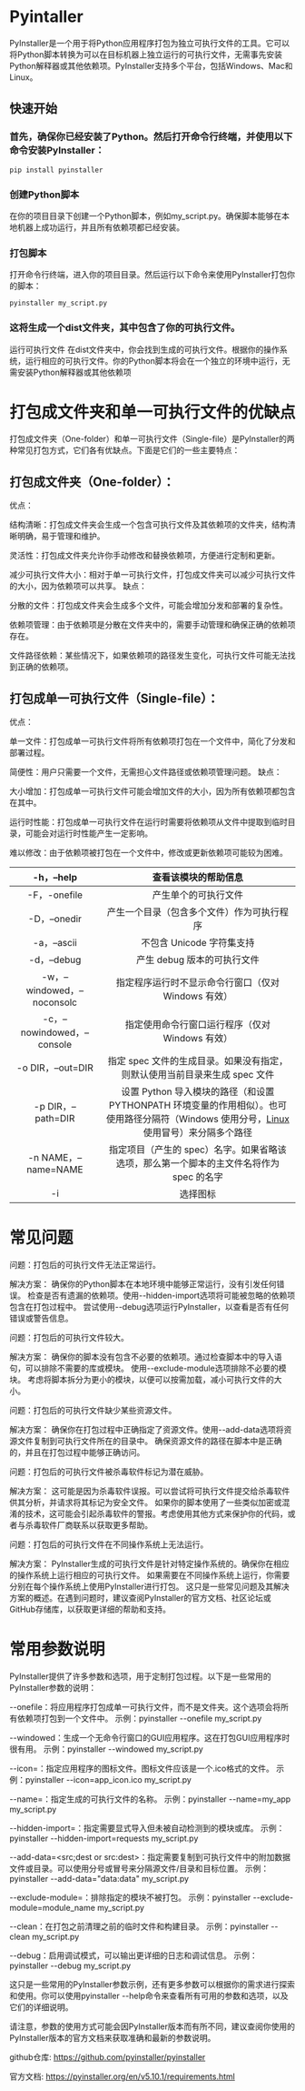 # Pyintaller

PyInstaller是一个用于将Python应用程序打包为独立可执行文件的工具。它可以将Python脚本转换为可以在目标机器上独立运行的可执行文件，无需事先安装Python解释器或其他依赖项。PyInstaller支持多个平台，包括Windows、Mac和Linux。

## 快速开始 

### 首先，确保你已经安装了Python。然后打开命令行终端，并使用以下命令安装PyInstaller：

```
pip install pyinstaller
```

### 创建Python脚本

在你的项目目录下创建一个Python脚本，例如my_script.py。确保脚本能够在本地机器上成功运行，并且所有依赖项都已经安装。

### 打包脚本

打开命令行终端，进入你的项目目录。然后运行以下命令来使用PyInstaller打包你的脚本：

```
pyinstaller my_script.py
```

### 这将生成一个dist文件夹，其中包含了你的可执行文件。

运行可执行文件
在dist文件夹中，你会找到生成的可执行文件。根据你的操作系统，运行相应的可执行文件。你的Python脚本将会在一个独立的环境中运行，无需安装Python解释器或其他依赖项

# 打包成文件夹和单一可执行文件的优缺点

打包成文件夹（One-folder）和单一可执行文件（Single-file）是PyInstaller的两种常见打包方式，它们各有优缺点。下面是它们的一些主要特点： 

## 打包成文件夹（One-folder）：

优点：

结构清晰：打包成文件夹会生成一个包含可执行文件及其依赖项的文件夹，结构清晰明确，易于管理和维护。

灵活性：打包成文件夹允许你手动修改和替换依赖项，方便进行定制和更新。

减少可执行文件大小：相对于单一可执行文件，打包成文件夹可以减少可执行文件的大小，因为依赖项可以共享。
缺点：

分散的文件：打包成文件夹会生成多个文件，可能会增加分发和部署的复杂性。

依赖项管理：由于依赖项是分散在文件夹中的，需要手动管理和确保正确的依赖项存在。

文件路径依赖：某些情况下，如果依赖项的路径发生变化，可执行文件可能无法找到正确的依赖项。



## 打包成单一可执行文件（Single-file）：

优点：

单一文件：打包成单一可执行文件将所有依赖项打包在一个文件中，简化了分发和部署过程。

简便性：用户只需要一个文件，无需担心文件路径或依赖项管理问题。
缺点：

大小增加：打包成单一可执行文件可能会增加文件的大小，因为所有依赖项都包含在其中。

运行时性能：打包成单一可执行文件在运行时需要将依赖项从文件中提取到临时目录，可能会对运行时性能产生一定影响。

难以修改：由于依赖项被打包在一个文件中，修改或更新依赖项可能较为困难。

|       **-h，–help**       |                   **查看该模块的帮助信息**                   |
| :-----------------------: | :----------------------------------------------------------: |
|       -F，-onefile        |                     产生单个的可执行文件                     |
|        -D，–onedir        |          产生一个目录（包含多个文件）作为可执行程序          |
|        -a，–ascii         |                  不包含 Unicode 字符集支持                   |
|        -d，–debug         |                 产生 debug 版本的可执行文件                  |
| -w，–windowed，–noconsolc |     指定程序运行时不显示命令行窗口（仅对 Windows 有效）      |
| -c，–nowindowed，–console |       指定使用命令行窗口运行程序（仅对 Windows 有效）        |
|     -o DIR，–out=DIR      | 指定 spec 文件的生成目录。如果没有指定，则默认使用当前目录来生成 spec 文件 |
|     -p DIR，–path=DIR     | 设置 Python 导入模块的路径（和设置 PYTHONPATH 环境变量的作用相似）。也可使用路径分隔符（Windows 使用分号，[Linux](http://c.biancheng.net/linux_tutorial/) 使用冒号）来分隔多个路径 |
|    -n NAME，–name=NAME    | 指定项目（产生的 spec）名字。如果省略该选项，那么第一个脚本的主文件名将作为 spec 的名字 |
|            -i             |                           选择图标                           |



# 常见问题

问题：打包后的可执行文件无法正常运行。

解决方案：
确保你的Python脚本在本地环境中能够正常运行，没有引发任何错误。
检查是否有遗漏的依赖项。使用--hidden-import选项将可能被忽略的依赖项包含在打包过程中。
尝试使用--debug选项运行PyInstaller，以查看是否有任何错误或警告信息。

问题：打包后的可执行文件较大。

解决方案：
确保你的脚本没有包含不必要的依赖项。通过检查脚本中的导入语句，可以排除不需要的库或模块。
使用--exclude-module选项排除不必要的模块。
考虑将脚本拆分为更小的模块，以便可以按需加载，减小可执行文件的大小。

问题：打包后的可执行文件缺少某些资源文件。

解决方案：
确保你在打包过程中正确指定了资源文件。使用--add-data选项将资源文件复制到可执行文件所在的目录中。
确保资源文件的路径在脚本中是正确的，并且在打包过程中能够正确访问。

问题：打包后的可执行文件被杀毒软件标记为潜在威胁。

解决方案：
这可能是因为杀毒软件误报。可以尝试将可执行文件提交给杀毒软件供其分析，并请求将其标记为安全文件。
如果你的脚本使用了一些类似加密或混淆的技术，这可能会引起杀毒软件的警报。考虑使用其他方式来保护你的代码，或者与杀毒软件厂商联系以获取更多帮助。

问题：打包后的可执行文件在不同操作系统上无法运行。

解决方案：
PyInstaller生成的可执行文件是针对特定操作系统的。确保你在相应的操作系统上运行相应的可执行文件。
如果需要在不同操作系统上运行，你需要分别在每个操作系统上使用PyInstaller进行打包。
这只是一些常见问题及其解决方案的概述。在遇到问题时，建议查阅PyInstaller的官方文档、社区论坛或GitHub存储库，以获取更详细的帮助和支持。



# 常用参数说明

PyInstaller提供了许多参数和选项，用于定制打包过程。以下是一些常用的PyInstaller参数的说明：

--onefile：将应用程序打包成单一可执行文件，而不是文件夹。这个选项会将所有依赖项打包到一个文件中。
示例：pyinstaller --onefile my_script.py

--windowed：生成一个无命令行窗口的GUI应用程序。这在打包GUI应用程序时很有用。
示例：pyinstaller --windowed my_script.py

--icon=：指定应用程序的图标文件。图标文件应该是一个.ico格式的文件。
示例：pyinstaller --icon=app_icon.ico my_script.py

--name=：指定生成的可执行文件的名称。
示例：pyinstaller --name=my_app my_script.py

--hidden-import=：指定需要显式导入但未被自动检测到的模块或库。
示例：pyinstaller --hidden-import=requests my_script.py

--add-data=<src;dest or src:dest>：指定需要复制到可执行文件中的附加数据文件或目录。可以使用分号或冒号来分隔源文件/目录和目标位置。
示例：pyinstaller --add-data="data:data" my_script.py

--exclude-module=：排除指定的模块不被打包。
示例：pyinstaller --exclude-module=module_name my_script.py

--clean：在打包之前清理之前的临时文件和构建目录。
示例：pyinstaller --clean my_script.py

--debug：启用调试模式，可以输出更详细的日志和调试信息。
示例：pyinstaller --debug my_script.py

这只是一些常用的PyInstaller参数示例，还有更多参数可以根据你的需求进行探索和使用。你可以使用pyinstaller --help命令来查看所有可用的参数和选项，以及它们的详细说明。

请注意，参数的使用方式可能会因PyInstaller版本而有所不同，建议查阅你使用的PyInstaller版本的官方文档来获取准确和最新的参数说明。

github仓库: https://github.com/pyinstaller/pyinstaller

官方文档: https://pyinstaller.org/en/v5.10.1/requirements.html